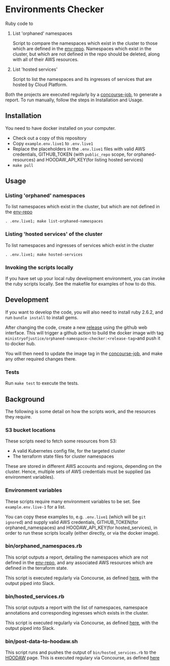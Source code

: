 # Environments Checker
Ruby code to 
1. List 'orphaned' namespaces

   Script to compare the namespaces which exist in the cluster to those which are defined in the [env-repo]. Namespaces which exist in the cluster, but which are  not defined in the repo should be deleted, along with all of their AWS resources.

1. List 'hosted services' 

   Script to list the namespaces and its ingresses of services that are hosted by Cloud Platform. 

Both the projects are executed regularly by a [concourse-job], to generate a report. To run manually, follow the steps in Installation and Usage.

## Installation

You need to have docker installed on your computer.

* Check out a copy of this repository
* Copy `example.env.live1` to `.env.live1`
* Replace the placeholders in the `.env.live1` files with valid AWS credentials, GITHUB_TOKEN (with `public_repo` scope, for orphaned-resources) and HOODAW_API_KEY(for listing hosted services)
* `make pull`

## Usage

### Listing 'orphaned' namespaces

To list namespaces which exist in the cluster, but which are not defined in the [env-repo]

    . .env.live1; make list-orphaned-namespaces

### Listing 'hosted services' of the cluster

To list namespaces and ingresses of services which exist in the cluster

    . .env.live1; make hosted-services

### Invoking the scripts locally

If you have set up your local ruby development environment, you can invoke the ruby scripts locally. See the makefile for examples of how to do this.

## Development

If you want to develop the code, you will also need to install ruby 2.6.2, and run `bundle install` to install gems.

After changing the code, create a new [release] using the github web interface.
This will trigger a github action to build the docker image with tag `ministryofjustice/orphaned-namespace-checker:<release-tag>`and push it to docker hub.

You will then need to update the image tag in the [concourse-job], and make any other required changes there.

### Tests

Run `make test` to execute the tests.

## Background

The following is some detail on how the scripts work, and the resources they require.

### S3 bucket locations

These scripts need to fetch some resources from S3:

 * A valid Kubernetes config file, for the targeted cluster
 * The terraform state files for cluster namespaces

These are stored in different AWS accounts and regions, depending on the cluster. Hence, multiple sets of AWS credentials must be supplied (as environment variables).

### Environment variables

These scripts require many environment variables to be set. See `example.env.live-1` for a list.

You can copy these examples to, e.g. `.env.live1` (which will be `git ignore`d) and supply valid AWS credentials, GITHUB_TOKEN(for orphaned_namespaces) and HOODAW_API_KEY(for hosted_services), in order to run these scripts locally (either directly, or via the docker image).

### bin/orphaned_namespaces.rb

This script outputs a report, detailing the namespaces which are not defined in the [env-repo], and any associated AWS resources which are defined in the terraform state.

This script is executed regularly via Concourse, as defined [here][concourse-job], with the output piped into Slack.

### bin/hosted_services.rb

This script outputs a report with the list of namespaces, namespace annotations and corresponding ingresses which exists in the cluster.

This script is executed regularly via Concourse, as defined [here][concourse-job-orphaned-namespace], with the output piped into Slack.

### bin/post-data-to-hoodaw.sh
This script runs and pushes the output of `bin/hosted_services.rb` to the [HOODAW] page. This is executed regulary via Concourse, as defined [here][concourse-job-hosted-services]

[env-repo]: https://github.com/ministryofjustice/cloud-platform-environments
[HOODAW]: https://how-out-of-date-are-we.apps.live-1.cloud-platform.service.justice.gov.uk/hosted_services
[concourse-job]: https://github.com/ministryofjustice/cloud-platform-concourse/blob/main/pipelines/manager/main/reporting.yaml
[concourse-job-orphaned-namespace]: https://github.com/ministryofjustice/cloud-platform-concourse/blob/main/pipelines/manager/main/reporting.yaml#L69
[concourse-job-hosted-services]: https://github.com/ministryofjustice/cloud-platform-concourse/blob/main/pipelines/manager/main/reporting.yaml#L384
[release]: https://github.com/ministryofjustice/cloud-platform-environments-checker/releases
